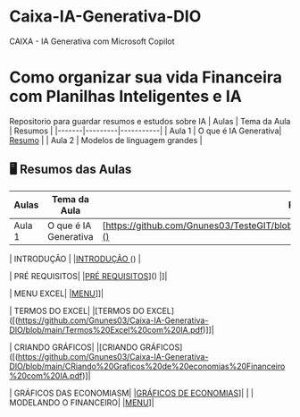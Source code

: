 # Caixa-IA-Generativa-DIO
CAIXA - IA Generativa com Microsoft Copilot

# Como organizar sua vida Financeira com Planilhas Inteligentes e IA
Repositorio para guardar resumos e estudos sobre IA
| Aulas | Tema da Aula | Resumos |
|-------|---------|-----------|
| Aula 1 | O que é IA Generativa| [Resumo]() |
| Aula 2 | Modelos de linguagem grandes |


## 🖥️ Resumos das Aulas
| Aulas | Tema da Aula | Resumos |
|-------|---------|-----------|
| Aula 1 | O que é IA Generativa| [https://github.com/Gnunes03/TesteGIT/blob/main/introducao%20financeiro%20com%20IA.pdf]() |

| INTRODUÇÃO | |[INTRODUÇÃO ](https://github.com/Gnunes03/TesteGIT/blob/main/introducao%20financeiro%20com%20IA.pdf)() |

|  PRÉ REQUISITOS| |[PRÉ REQUISITOS]([https://github.com/Gnunes03/Caixa-IA-Generativa-DIO/blob/main/PRE%20requisitos%20Financeiro%20com%20IA.pdf)]() |]|

|  MENU EXCEL| |[MENU](https://github.com/Gnunes03/Caixa-IA-Generativa-DIO/blob/main/menu%20Excel%20Financeiro%20IA.pdf)]]|

|  TERMOS DO EXCEL| |[TERMOS DO EXCEL]([(https://github.com/Gnunes03/Caixa-IA-Generativa-DIO/blob/main/Termos%20Excel%20com%20IA.pdf)]]|

|  CRIANDO GRÁFICOS| |[CRIANDO GRÁFICOS]([(https://github.com/Gnunes03/Caixa-IA-Generativa-DIO/blob/main/CRiando%20Graficos%20de%20economias%20Financeiro%20com%20IA.pdf)]|

|  GRÁFICOS DAS ECONOMIASM| |[GRÁFICOS DE ECONOMIAS]([(https://github.com/Gnunes03/Caixa-IA-Generativa-DIO/blob/main/CRiando%20Graficos%20de%20economias%20Financeiro%20com%20IA.pdf))]|
|
| MODELANDO O FINANCEIRO| |[MENU]([https://github.com/Gnunes03/Caixa-IA-Generativa-DIO/blob/main/Modeloando%20%20Financeiro%20IA.pdf)]|


